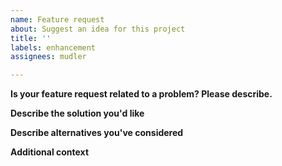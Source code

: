 ```yaml
---
name: Feature request
about: Suggest an idea for this project
title: ''
labels: enhancement
assignees: mudler

---
```


<!-- Thanks for helping us to improve Luet! We welcome all feature requests. Please fill out each area of the template so we can better help you. Comments like this will be hidden when you post but you can delete them if you wish. -->

**Is your feature request related to a problem? Please describe.**
<!-- A clear and concise description of what the problem is. Ex. I'm always frustrated when [...]  -->

**Describe the solution you'd like**
<!-- A clear and concise description of what you want to happen.  -->

**Describe alternatives you've considered**
<!-- A clear and concise description of any alternative solutions or features you've considered.  -->

**Additional context**
<!-- Add any other context or screenshots about the feature request here. -->
